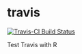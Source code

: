 # travis

[![Travis-CI Build Status](https://travis-ci.org/bunop/r-travis.svg?branch=master)](https://travis-ci.org/bunop/r-travis)

Test Travis with R
